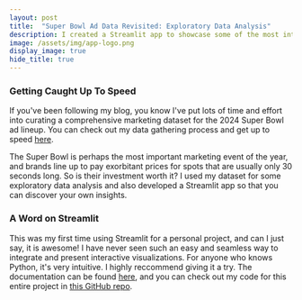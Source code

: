 ```yaml
---
layout: post
title:  "Super Bowl Ad Data Revisited: Exploratory Data Analysis"
description: I created a Streamlit app to showcase some of the most interesting findings from the Super Bowl Ad dataset I curated. What insights did I uncover?
image: /assets/img/app-logo.png
display_image: true
hide_title: true
---
```


### Getting Caught Up To Speed

If you've been following my blog, you know I've put lots of time and effort into curating a comprehensive marketing dataset for the 2024 Super Bowl ad lineup. You can check out my data gathering process and get up to speed [here](https://sofiadscribner.github.io/insights-unlocked-blog/blog/super-bowl-data/).

The Super Bowl is perhaps the most important marketing event of the year, and brands line up to pay exorbitant prices for spots that are usually only 30 seconds long. So is their investment worth it? I used my dataset for some exploratory data analysis and also developed a Streamlit app so that you can discover your own insights.

### A Word on Streamlit

This was my first time using Streamlit for a personal project, and can I just say, it is awesome! I have never seen such an easy and seamless way to integrate and present interactive visualizations. For anyone who knows Python, it's very intuitive. I highly reccommend giving it a try. The documentation can be found [here](https://docs.streamlit.io/), and you can check out my code for this entire project in [this GitHub repo](https://github.com/sofiadscribner/Super_Bowl_Project).